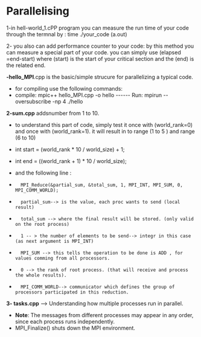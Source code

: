# Parallelising
1-in hell-world_1.cPP program you can measure the run time of your code through the termnal by : time ./your_code (a.out)

2- you also can add performance counter to your code:
by this method you can measure a special part of your code.
you can simply use (elapsed =end-start) where (start)
is the start of your critical section and the (end) is the related end.


**-hello_MPI**.cpp is the basic/simple strucure for parallelizing a typical code.
* for compiling use the following commands:
* compile: mpic++ hello_MPI.cpp -o hello ------ Run: mpirun --oversubscribe -np 4 ./hello

**2-sum.cpp** addsnumber from 1 to 10.
* to understand this part of code, simply test it once with (world_rank=0) and once with (world_rank=1). it will result in to range (1 to 5 ) and range (6 to 10)
*   int start = (world_rank * 10 / world_size) + 1;
*   int end = ((world_rank + 1) * 10 / world_size);

*   and the following line :
*       MPI_Reduce(&partial_sum, &total_sum, 1, MPI_INT, MPI_SUM, 0, MPI_COMM_WORLD);
*       partial_sum--> is the value, each proc wants to send (local result)
*       total_sum --> where the final result will be stored. (only valid on the root process)
*       1 -- > the number of elements to be send--> integr in this case (as next argument is MPI_INT)
*       MPI_SUM --> this tells the operation to be done is ADD , for values comming from all processors.
*       0 --> the rank of root process. (that will receive and process the whole results).
*       MPI_COMM_WORLD--> communicator which defines the group of processors participated in this reduction.

**3- tasks.cpp** -->  Understanding how multiple processes run in parallel.
* **Note**: The messages from different processes may appear in any order, since each process runs independently.
* MPI_Finalize() shuts down the MPI environment.


